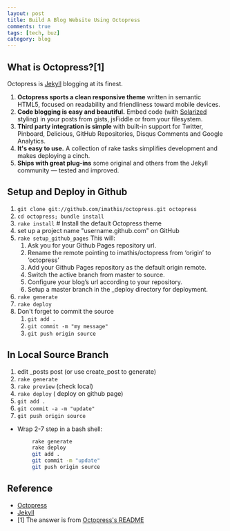 ```yaml
---
layout: post
title: Build A Blog Website Using Octopress
comments: true
tags: [tech, buz]
category: blog
---
```


## What is Octopress?[1]

Octopress is [Jekyll](https://github.com/mojombo/jekyll) blogging at its finest.

1. **Octopress sports a clean responsive theme** written in semantic HTML5, focused on readability and friendliness toward mobile devices.
2. **Code blogging is easy and beautiful.** Embed code (with [Solarized](http://ethanschoonover.com/solarized) styling) in your posts from gists, jsFiddle or from your filesystem.
3. **Third party integration is simple** with built-in support for Twitter, Pinboard, Delicious, GitHub Repositories, Disqus Comments and Google Analytics.
4. **It's easy to use.** A collection of rake tasks simplifies development and makes deploying a cinch.
5. **Ships with great plug-ins** some original and others from the Jekyll community &mdash; tested and improved.

## Setup and Deploy in Github
  1. `git clone git://github.com/imathis/octopress.git octopress`
  1. `cd octopress; bundle install`
  1. `rake install`  # Install the default Octopress theme
  1. set up a project name "username.github.com" on GitHub  
  1. `rake setup_github_pages` This will:  
      1. Ask you for your Github Pages repository url.
      2. Rename the remote pointing to imathis/octopress from ‘origin’ to ‘octopress’
      3. Add your Github Pages repository as the default origin remote.
      4. Switch the active branch from master to source.
      5. Configure your blog’s url according to your repository.
      6. Setup a master branch in the _deploy directory for deployment.
  1. `rake generate`
  1. `rake deploy`
  1. Don't forget to commit the source
      1. `git add .`
      2. `git commit -m "my message"`
      3. `git push origin source`

## In Local Source Branch

  1. edit _posts post (or use create_post to generate)
  2. `rake generate`
  3. `rake preview` (check local)
  4. `rake deploy` ( deploy on github page)
  5. `git add .`
  6. `git commit -a -m "update"`
  7. `git push origin source`

  * Wrap 2-7 step in a bash shell:

```bash
        rake generate
        rake deploy
        git add .
        git commit -m "update"
        git push origin source
```

## Reference

  * [Octopress](https://github.com/imathis/octopress)  
  * [Jekyll](https://github.com/mojombo/jekyll)  
  * [1] The answer is from [Octopress's README](https://github.com/imathis/octopress/blob/master/README.markdown)

